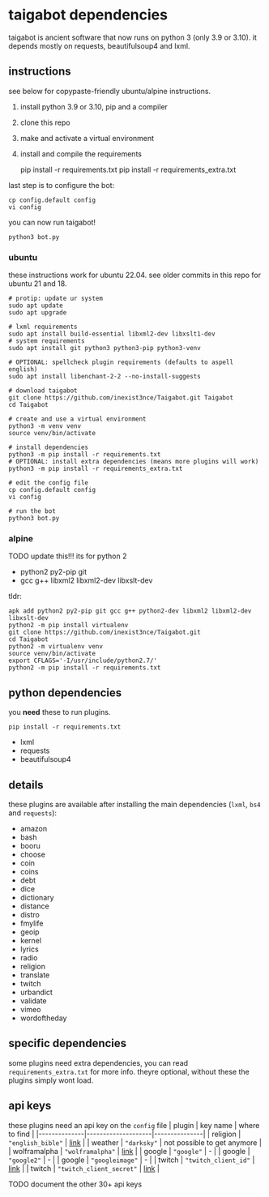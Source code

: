 # taigabot dependencies
taigabot is ancient software that now runs on python 3 (only 3.9 or 3.10). it depends mostly on requests, beautifulsoup4 and lxml.

## instructions
see below for copypaste-friendly ubuntu/alpine instructions.

1. install python 3.9 or 3.10, pip and a compiler
2. clone this repo
3. make and activate a virtual environment
4. install and compile the requirements

    pip install -r requirements.txt
    pip install -r requirements_extra.txt

last step is to configure the bot:

    cp config.default config
    vi config

you can now run taigabot!

    python3 bot.py


### ubuntu
these instructions work for ubuntu 22.04. see older commits in this repo for ubuntu 21 and 18.

    # protip: update ur system
    sudo apt update
    sudo apt upgrade

    # lxml requirements
    sudo apt install build-essential libxml2-dev libxslt1-dev
    # system requirements
    sudo apt install git python3 python3-pip python3-venv

    # OPTIONAL: spellcheck plugin requirements (defaults to aspell english)
    sudo apt install libenchant-2-2 --no-install-suggests

    # download taigabot
    git clone https://github.com/inexist3nce/Taigabot.git Taigabot
    cd Taigabot

    # create and use a virtual environment
    python3 -m venv venv
    source venv/bin/activate

    # install dependencies
    python3 -m pip install -r requirements.txt
    # OPTIONAL: install extra dependencies (means more plugins will work)
    python3 -m pip install -r requirements_extra.txt

    # edit the config file
    cp config.default config
    vi config

    # run the bot
    python3 bot.py


### alpine
TODO update this!!! its for python 2

- python2 py2-pip git
- gcc g++ libxml2 libxml2-dev libxslt-dev

tldr:

    apk add python2 py2-pip git gcc g++ python2-dev libxml2 libxml2-dev libxslt-dev
    python2 -m pip install virtualenv
    git clone https://github.com/inexist3nce/Taigabot.git
    cd Taigabot
    python2 -m virtualenv venv
    source venv/bin/activate
    export CFLAGS='-I/usr/include/python2.7/'
    python2 -m pip install -r requirements.txt


## python dependencies
you __need__ these to run plugins.

    pip install -r requirements.txt

- lxml
- requests
- beautifulsoup4

## details
these plugins are available after installing the main dependencies (`lxml`, `bs4` and `requests`):
- amazon
- bash
- booru
- choose
- coin
- coins
- debt
- dice
- dictionary
- distance
- distro
- fmylife
- geoip
- kernel
- lyrics
- radio
- religion
- translate
- twitch
- urbandict
- validate
- vimeo
- wordoftheday

## specific dependencies
some plugins need extra dependencies, you can read `requirements_extra.txt` for more info. theyre optional, without these the plugins simply wont load.

## api keys
these plugins need an api key on the `config` file
| plugin       | key name           | where to find |
|--------------|--------------------|---------------|
| religion     | `"english_bible"`  | [link](https://api.esv.org/docs/) |
| weather      | `"darksky"`        | not possible to get anymore |
| wolframalpha | `"wolframalpha"`   | [link](https://products.wolframalpha.com/api/) |
| google       | `"google"`         | - |
| google       | `"google2"`        | - |
| google       | `"googleimage"`    | - |
| twitch       | `"twitch_client_id"` | [link](https://dev.twitch.tv/docs/api#step-1-register-an-application) |
| twitch       | `"twitch_client_secret"` | [link](https://dev.twitch.tv/docs/api#step-1-register-an-application) |

TODO document the other 30+ api keys
